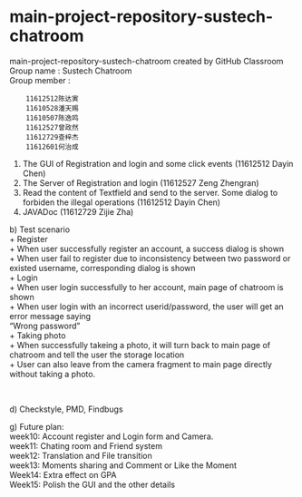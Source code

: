 # main-project-repository-sustech-chatroom
main-project-repository-sustech-chatroom created by GitHub Classroom   
Group name : Sustech Chatroom   
Group member :

		11612512陈达寅
		11610528潘天赐
		11610507陈逸鸣
		11612527曾政然
		11612729查梓杰
		11612601何治成

1. The GUI of Registration and login and some click events (11612512 Dayin Chen)   
2. The Server of Registration and login (11612527 Zeng Zhengran)   
3. Read the content of Textfield and send to the server. Some dialog to forbiden the illegal operations (11612512 Dayin Chen)   
4. JAVADoc (11612729 Zijie Zha)

b) Test scenario   
	+ Register   
		+ When user successfully register an account, a success dialog is shown   
		+ When user fail to register due to inconsistency between two password or existed username, corresponding dialog is shown   
	+ Login   
		+ When user login successfully to her account, main page of chatroom is shown   
		+ When user login with an incorrect userid/password, the user will get an error message saying    
			“Wrong password”   
	+ Taking photo   
		+ When successfully takeing a photo, it will turn back to main page of chatroom and tell the user the storage location   
		+ User can also leave from the camera fragment to main page directly without taking a photo.   

​		 

d) Checkstyle, PMD, Findbugs

g) Future plan:   
		week10: Account register and Login form and Camera.   
		week11: Chating room and Friend system   
		week12: Translation and File transition   
		week13: Moments sharing and Comment or Like the Moment   
		Week14: Extra effect on GPA   
		Week15: Polish the GUI and the other details   
